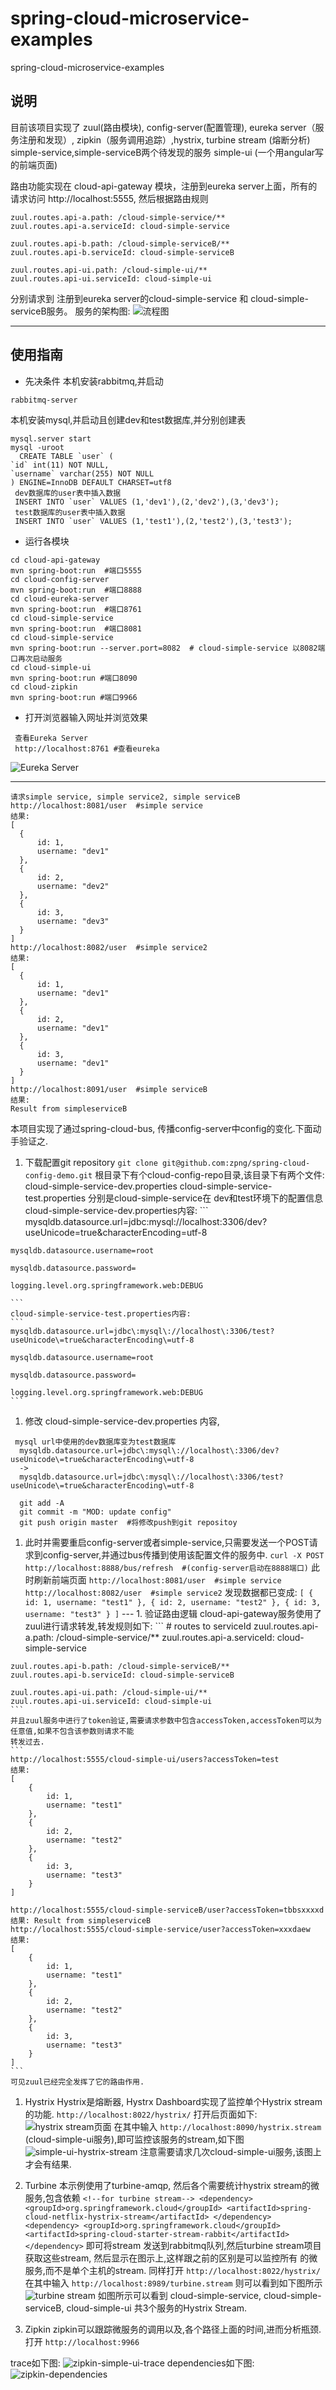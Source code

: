 # spring-cloud-microservice-examples
spring-cloud-microservice-examples

## 说明
  目前该项目实现了 zuul(路由模块), config-server(配置管理), eureka server（服务注册和发现）, zipkin（服务调用追踪）,hystrix, turbine stream (熔断分析)
  simple-service,simple-serviceB两个待发现的服务
  simple-ui (一个用angular写的前端页面)
  
  路由功能实现在 cloud-api-gateway 模块，注册到eureka server上面，所有的请求访问 http://localhost:5555, 然后根据路由规则
  ```
zuul.routes.api-a.path: /cloud-simple-service/**
zuul.routes.api-a.serviceId: cloud-simple-service

zuul.routes.api-b.path: /cloud-simple-serviceB/**
zuul.routes.api-b.serviceId: cloud-simple-serviceB

zuul.routes.api-ui.path: /cloud-simple-ui/**
zuul.routes.api-ui.serviceId: cloud-simple-ui
 ```
 分别请求到  注册到eureka server的cloud-simple-service 和 cloud-simple-serviceB服务。
 服务的架构图:
 ![流程图](https://docs.google.com/drawings/d/1kb_2cLW-KcwhWfmu-iburNTCKKuH7HGUEdQCKCZMgZE/pub?w=960&h=720)

---
## 使用指南
  * 先决条件
  本机安装rabbitmq,并启动
  ```
  rabbitmq-server
  ```
  本机安装mysql,并启动且创建dev和test数据库,并分别创建表
  ```
  mysql.server start
  mysql -uroot
    CREATE TABLE `user` (
  `id` int(11) NOT NULL,
  `username` varchar(255) NOT NULL
) ENGINE=InnoDB DEFAULT CHARSET=utf8
   dev数据库的user表中插入数据
   INSERT INTO `user` VALUES (1,'dev1'),(2,'dev2'),(3,'dev3');
   test数据库的user表中插入数据
   INSERT INTO `user` VALUES (1,'test1'),(2,'test2'),(3,'test3');
  ```

 * 运行各模块
  ```
  cd cloud-api-gateway
  mvn spring-boot:run  #端口5555
  cd cloud-config-server
  mvn spring-boot:run  #端口8888
  cd cloud-eureka-server
  mvn spring-boot:run  #端口8761
  cd cloud-simple-service
  mvn spring-boot:run  #端口8081
  cd cloud-simple-service
  mvn spring-boot:run --server.port=8082  # cloud-simple-service 以8082端口再次启动服务
  cd cloud-simple-ui
  mvn spring-boot:run #端口8090
  cd cloud-zipkin
  mvn spring-boot:run #端口9966
  ```
 * 打开浏览器输入网址并浏览效果
 ```
  查看Eureka Server
  http://localhost:8761 #查看eureka
 ```
  ![Eureka Server](https://drive.google.com/uc?id=0BxyRSlBgU-ShX1dEdG5YSi10OEE)

  ---
  ```
  请求simple service, simple service2, simple serviceB
  http://localhost:8081/user  #simple service
  结果:
  [
    {
        id: 1,
        username: "dev1"
    },
    {
        id: 2,
        username: "dev2"
    },
    {
        id: 3,
        username: "dev3"
    }
  ]
  http://localhost:8082/user  #simple service2
  结果:
  [
    {
        id: 1,
        username: "dev1"
    },
    {
        id: 2,
        username: "dev1"
    },
    {
        id: 3,
        username: "dev1"
    }
  ]
  http://localhost:8091/user  #simple serviceB
  结果:
  Result from simpleserviceB
  ```
  本项目实现了通过spring-cloud-bus, 传播config-server中config的变化.下面动手验证之.
  1. 下载配置git repository
    ```
    git clone git@github.com:zpng/spring-cloud-config-demo.git
    ```
    根目录下有个cloud-config-repo目录,该目录下有两个文件:
    cloud-simple-service-dev.properties
    cloud-simple-service-test.properties
    分别是cloud-simple-service在 dev和test环境下的配置信息
    cloud-simple-service-dev.properties内容:
    ```
    mysqldb.datasource.url=jdbc\:mysql\://localhost\:3306/dev?useUnicode\=true&characterEncoding\=utf-8

    mysqldb.datasource.username=root

    mysqldb.datasource.password=

    logging.level.org.springframework.web:DEBUG

    ```
    cloud-simple-service-test.properties内容:
    ```
    mysqldb.datasource.url=jdbc\:mysql\://localhost\:3306/test?useUnicode\=true&characterEncoding\=utf-8

    mysqldb.datasource.username=root

    mysqldb.datasource.password=

    logging.level.org.springframework.web:DEBUG
    ```
  1. 修改 cloud-simple-service-dev.properties 内容,
   ```
    mysql url中使用的dev数据库变为test数据库
     mysqldb.datasource.url=jdbc\:mysql\://localhost\:3306/dev?useUnicode\=true&characterEncoding\=utf-8
     ->
     mysqldb.datasource.url=jdbc\:mysql\://localhost\:3306/test?useUnicode\=true&characterEncoding\=utf-8

     git add -A
     git commit -m "MOD: update config"
     git push origin master  #将修改push到git repositoy
   ```
  1. 此时并需要重启config-server或者simple-service,只需要发送一个POST请求到config-server,并通过bus传播到使用该配置文件的服务中.
    ```
    curl -X POST http://localhost:8888/bus/refresh  #(config-server启动在8888端口)
    ```
    此时刷新前端页面
    ```
    http://localhost:8081/user  #simple service
    http://localhost:8082/user  #simple service2
    ```
    发现数据都已变成:
    ```
    [
        {
            id: 1,
            username: "test1"
        },
        {
            id: 2,
            username: "test2"
        },
        {
            id: 3,
            username: "test3"
        }
    ]
    ```
    ---
    1. 验证路由逻辑
    cloud-api-gateway服务使用了zuul进行请求转发,转发规则如下:
    ```
    # routes to serviceId
    zuul.routes.api-a.path: /cloud-simple-service/**
    zuul.routes.api-a.serviceId: cloud-simple-service

    zuul.routes.api-b.path: /cloud-simple-serviceB/**
    zuul.routes.api-b.serviceId: cloud-simple-serviceB

    zuul.routes.api-ui.path: /cloud-simple-ui/**
    zuul.routes.api-ui.serviceId: cloud-simple-ui
    ```
    并且zuul服务中进行了token验证,需要请求参数中包含accessToken,accessToken可以为任意值,如果不包含该参数则请求不能
    转发过去.
    ```
    http://localhost:5555/cloud-simple-ui/users?accessToken=test
    结果:
    [
        {
            id: 1,
            username: "test1"
        },
        {
            id: 2,
            username: "test2"
        },
        {
            id: 3,
            username: "test3"
        }
    ]

    http://localhost:5555/cloud-simple-serviceB/user?accessToken=tbbsxxxxd
    结果: Result from simpleserviceB
    http://localhost:5555/cloud-simple-service/user?accessToken=xxxdaew
    结果:
    [
        {
            id: 1,
            username: "test1"
        },
        {
            id: 2,
            username: "test2"
        },
        {
            id: 3,
            username: "test3"
        }
    ]
    ```
    可见zuul已经完全发挥了它的路由作用.

   1. Hystrix
    Hystrix是熔断器, Hystrx Dashboard实现了监控单个Hystrix stream的功能.
    ```
    http://localhost:8022/hystrix/
    ```
    打开后页面如下:
    ![hystrix stream页面](https://drive.google.com/uc?id=0BxyRSlBgU-ShTG1QZUpSc1hCV2c)
    在其中输入
    ```
    http://localhost:8090/hystrix.stream
    ```
    (cloud-simple-ui服务),即可监控该服务的stream,如下图
    ![simple-ui-hystrix-stream](https://drive.google.com/uc?id=0BxyRSlBgU-ShUmRwNzluRWhxNmM)
    注意需要请求几次cloud-simple-ui服务,该图上才会有结果.
   1. Turbine
    本示例使用了turbine-amqp, 然后各个需要统计hystrix stream的微服务,包含依赖
    ```
            <!--for turbine stream-->
            <dependency>
                <groupId>org.springframework.cloud</groupId>
                <artifactId>spring-cloud-netflix-hystrix-stream</artifactId>
            </dependency>
            <dependency>
                <groupId>org.springframework.cloud</groupId>
                <artifactId>spring-cloud-starter-stream-rabbit</artifactId>
            </dependency>
    ```
    即可将stream 发送到rabbitmq队列,然后turbine stream项目获取这些stream, 然后显示在图示上,这样跟之前的区别是可以监控所有
    的微服务,而不是单个主机的stream.
    同样打开
    ```
    http://localhost:8022/hystrix/
    ```
    在其中输入
    ```
    http://localhost:8989/turbine.stream
    ```
    则可以看到如下图所示
    ![turbine stream](https://drive.google.com/uc?id=0BxyRSlBgU-ShSmFsdzY1ZWIxdGc)
    如图所示可以看到 cloud-simple-service, cloud-simple-serviceB, cloud-simple-ui 共3个服务的Hystrix Stream.

   1. Zipkin
    zipkin可以跟踪微服务的调用以及,各个路径上面的时间,进而分析瓶颈.
    打开
    ```
    http://localhost:9966
    ```

  trace如下图:
    ![zipkin-simple-ui-trace](https://drive.google.com/uc?id=0BxyRSlBgU-Shb3Bab2sxN1lUSE0)
    dependencies如下图:
    ![zipkin-dependencies](https://drive.google.com/uc?id=0BxyRSlBgU-ShLWJDRGd1VUhMWHc)


  
